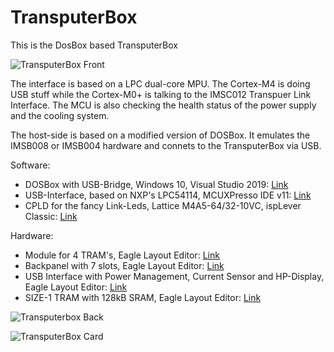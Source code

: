 # TransputerBox
This is the DosBox based TransputerBox

![TransputerBox Front](https://github.com/DigiFennek/TransputerBox/blob/master/Images/transputerbox_front.jpg)

The interface is based on a LPC dual-core MPU. The Cortex-M4 is doing USB stuff while the Cortex-M0+ is talking to the IMSC012 Transpuer Link Interface. The MCU is also checking the health status of the power supply and the cooling system.

The host-side is based on a modified version of DOSBox. It emulates the IMSB008 or IMSB004 hardware and connets to the TransputerBox via USB.

Software:
  - DOSBox with USB-Bridge, Windows 10, Visual Studio 2019: [Link](https://github.com/DigiFennek/TransputerBox/tree/master/Visual%20Studio)
  - USB-Interface, based on NXP's LPC54114, MCUXPresso IDE v11: [Link](https://github.com/DigiFennek/TransputerBox/tree/master/MCUXpresso)
  - CPLD for the fancy Link-Leds, Lattice M4A5-64/32-10VC, ispLever Classic: [Link](https://github.com/DigiFennek/TransputerBox/tree/master/ispLEVER%20Classic/linkled)
  
Hardware:
  - Module for 4 TRAM's, Eagle Layout Editor: [Link](https://github.com/DigiFennek/TransputerBox/tree/master/Eagle/TB-4)
  - Backpanel with 7 slots, Eagle Layout Editor: [Link](https://github.com/DigiFennek/TransputerBox/tree/master/Eagle/BB-7)
  - USB Interface with Power Management, Current Sensor and HP-Display, Eagle Layout Editor: [Link](https://github.com/DigiFennek/TransputerBox/tree/master/Eagle/UB-1)
  - SIZE-1 TRAM with 128kB SRAM, Eagle Layout Editor: [Link](https://github.com/DigiFennek/TransputerBox/tree/master/Eagle/TM-2)    

![Transputerbox Back](https://github.com/DigiFennek/TransputerBox/blob/master/Images/transputerbox_back.jpg)

![TransputerBox Card](https://github.com/DigiFennek/TransputerBox/blob/master/Images/transputerbox_card.jpg)
